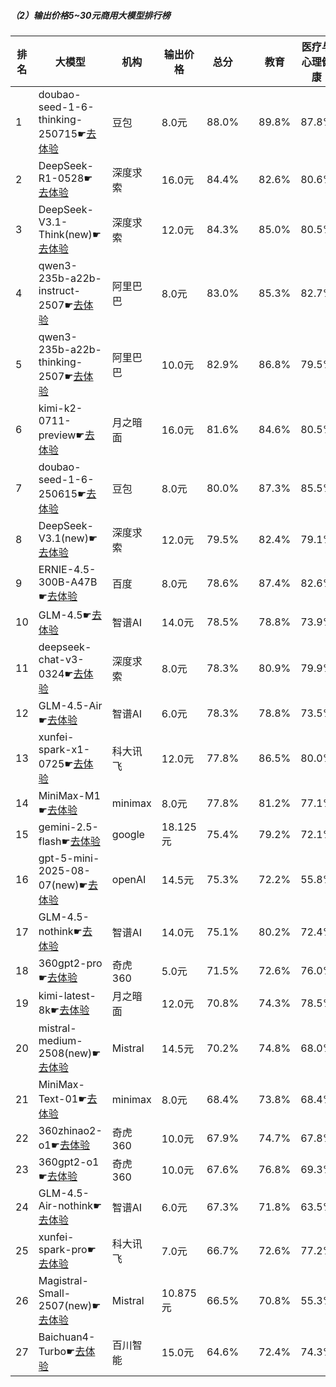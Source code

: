 ##### （2）输出价格5~30元商用大模型排行榜
|排名|大模型|机构|输出价格|总分| |教育|医疗与心理健康|金融|法律与行政公务|推理与数学计算|语言与指令遵从|
|---|-----|---|-------|---|-|---|-----------|----|-----------|------------|-----------|
|1|doubao-seed-1-6-thinking-250715☛[去体验](https://nonelinear.com/static/modelcompare.html?type=proprietary)|豆包|8.0元|88.0%| |        89.8%|87.8%|84.1%|        85.0%|90.0%|88.5%|
|2|DeepSeek-R1-0528☛[去体验](https://nonelinear.com/static/modelcompare.html?type=open-source)|深度求索|16.0元|84.4%| |        82.6%|80.6%|79.0%|        81.0%|88.5%|87.6%|
|3|DeepSeek-V3.1-Think(new)☛[去体验](https://nonelinear.com/static/modelcompare.html?type=open-source)|深度求索|12.0元|84.3%| |        85.0%|80.5%|82.8%|        82.0%|86.2%|85.9%|
|4|qwen3-235b-a22b-instruct-2507☛[去体验](https://nonelinear.com/static/modelcompare.html?type=open-source)|阿里巴巴|8.0元|83.0%| |        85.3%|82.7%|81.7%|        79.3%|81.0%|86.6%|
|5|qwen3-235b-a22b-thinking-2507☛[去体验](https://nonelinear.com/static/modelcompare.html?type=open-source)|阿里巴巴|10.0元|82.9%| |        86.8%|79.5%|79.6%|        78.3%|87.0%|82.6%|
|6|kimi-k2-0711-preview☛[去体验](https://nonelinear.com/static/modelcompare.html?type=open-source)|月之暗面|16.0元|81.6%| |        84.6%|80.5%|78.6%|        78.7%|77.1%|88.2%|
|7|doubao-seed-1-6-250615☛[去体验](https://nonelinear.com/static/modelcompare.html?type=proprietary)|豆包|8.0元|80.0%| |        87.3%|85.5%|82.0%|        82.7%|67.2%|84.1%|
|8|DeepSeek-V3.1(new)☛[去体验](https://nonelinear.com/static/modelcompare.html?type=open-source)|深度求索|12.0元|79.5%| |        82.4%|79.1%|78.5%|        74.7%|75.8%|84.9%|
|9|ERNIE-4.5-300B-A47B☛[去体验](https://nonelinear.com/static/modelcompare.html?type=open-source)|百度|8.0元|78.6%| |        87.4%|82.6%|78.9%|        73.2%|64.8%|88.5%|
|10|GLM-4.5☛[去体验](https://nonelinear.com/static/modelcompare.html?type=open-source)|智谱AI|14.0元|78.5%| |        78.8%|73.9%|76.9%|        72.7%|80.4%|82.7%|
|11|deepseek-chat-v3-0324☛[去体验](https://nonelinear.com/static/modelcompare.html?type=open-source)|深度求索|8.0元|78.3%| |        80.9%|79.9%|76.8%|        75.0%|74.1%|84.1%|
|12|GLM-4.5-Air☛[去体验](https://nonelinear.com/static/modelcompare.html?type=open-source)|智谱AI|6.0元|78.3%| |        78.8%|73.5%|71.3%|        69.7%|82.1%|84.4%|
|13|xunfei-spark-x1-0725☛[去体验](https://nonelinear.com/static/modelcompare.html?type=proprietary)|科大讯飞|12.0元|77.8%| |        86.5%|80.0%|75.1%|        80.2%|70.5%|83.7%|
|14|MiniMax-M1☛[去体验](https://nonelinear.com/static/modelcompare.html?type=open-source)|minimax|8.0元|77.8%| |        81.2%|77.1%|78.0%|        73.0%|78.7%|79.8%|
|15|gemini-2.5-flash☛[去体验](https://nonelinear.com/static/modelcompare.html?type=proprietary)|google|18.125元|75.4%| |        79.2%|72.1%|70.3%|        73.0%|77.1%|77.1%|
|16|gpt-5-mini-2025-08-07(new)☛[去体验](https://nonelinear.com/static/modelcompare.html?type=proprietary)|openAI|14.5元|75.3%| |        72.2%|55.8%|65.3%|        60.0%|89.9%|84.8%|
|17|GLM-4.5-nothink☛[去体验](https://nonelinear.com/static/modelcompare.html?type=open-source)|智谱AI|14.0元|75.1%| |        80.2%|72.4%|73.7%|        69.3%|70.6%|82.1%|
|18|360gpt2-pro☛[去体验](https://nonelinear.com/static/modelcompare.html?type=proprietary)|奇虎360|5.0元|71.5%| |        72.6%|76.0%|74.5%|        57.3%|62.5%|81.9%|
|19|kimi-latest-8k☛[去体验](https://nonelinear.com/static/modelcompare.html?type=proprietary)|月之暗面|12.0元|70.8%| |        74.3%|78.5%|73.7%|        62.0%|60.2%|75.0%|
|20|mistral-medium-2508(new)☛[去体验](https://nonelinear.com/static/modelcompare.html?type=proprietary)|Mistral|14.5元|70.2%| |        74.8%|68.0%|73.1%|        64.3%|62.3%|78.2%|
|21|MiniMax-Text-01☛[去体验](https://nonelinear.com/static/modelcompare.html?type=open-source)|minimax|8.0元|68.4%| |        73.8%|68.4%|69.2%|        65.7%|55.4%|79.8%|
|22|360zhinao2-o1☛[去体验](https://nonelinear.com/static/modelcompare.html?type=proprietary)|奇虎360|10.0元|67.9%| |        74.7%|67.8%|65.4%|        55.8%|67.1%|72.8%|
|23|360gpt2-o1☛[去体验](https://nonelinear.com/static/modelcompare.html?type=proprietary)|奇虎360|10.0元|67.6%| |        76.8%|69.3%|69.1%|        57.2%|63.8%|70.2%|
|24|GLM-4.5-Air-nothink☛[去体验](https://nonelinear.com/static/modelcompare.html?type=open-source)|智谱AI|6.0元|67.3%| |        71.8%|63.5%|68.8%|        52.3%|64.6%|76.4%|
|25|xunfei-spark-pro☛[去体验](https://nonelinear.com/static/modelcompare.html?type=proprietary)|科大讯飞|7.0元|66.7%| |        72.6%|77.2%|64.8%|        59.8%|53.1%|76.5%|
|26|Magistral-Small-2507(new)☛[去体验](https://nonelinear.com/static/modelcompare.html?type=open-source)|Mistral|10.875元|66.5%| |        70.8%|55.3%|55.9%|        53.3%|72.6%|75.7%|
|27|Baichuan4-Turbo☛[去体验](https://nonelinear.com/static/modelcompare.html?type=proprietary)|百川智能|15.0元|64.6%| |        72.4%|74.3%|70.1%|        56.5%|53.3%|68.5%|
